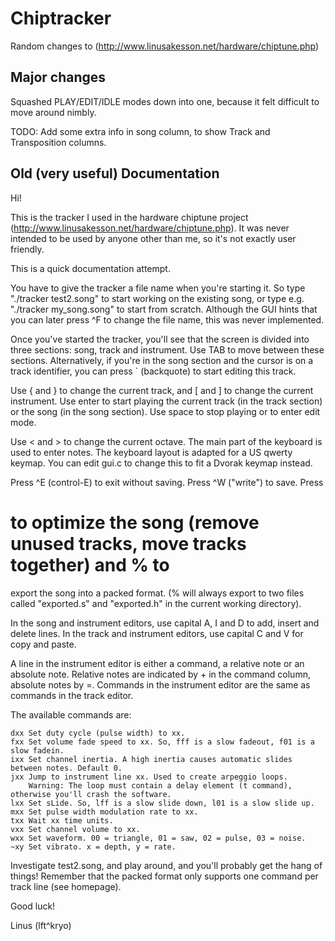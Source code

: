 # Chiptracker

Random changes to (http://www.linusakesson.net/hardware/chiptune.php)


## Major changes

Squashed PLAY/EDIT/IDLE modes down into one, because it felt difficult to
move around nimbly. 

TODO:  Add some extra info in song column, to show Track and Transposition columns.


## Old (very useful) Documentation

Hi!

This is the tracker I used in the hardware chiptune project
(http://www.linusakesson.net/hardware/chiptune.php). It was never intended to
be used by anyone other than me, so it's not exactly user friendly.

This is a quick documentation attempt.

You have to give the tracker a file name when you're starting it. So type
"./tracker test2.song" to start working on the existing song, or type e.g.
"./tracker my_song.song" to start from scratch. Although the GUI hints that you
can later press ^F to change the file name, this was never implemented.

Once you've started the tracker, you'll see that the screen is divided into
three sections: song, track and instrument. Use TAB to move between these
sections. Alternatively, if you're in the song section and the cursor is on a
track identifier, you can press ` (backquote) to start editing this track.

Use { and } to change the current track, and [ and ] to change the current
instrument. Use enter to start playing the current track (in the track section)
or the song (in the song section). Use space to stop playing or to enter edit
mode.

Use < and > to change the current octave. The main part of the keyboard is used
to enter notes. The keyboard layout is adapted for a US qwerty keymap. You can
edit gui.c to change this to fit a Dvorak keymap instead.

Press ^E (control-E) to exit without saving. Press ^W ("write") to save. Press
# to optimize the song (remove unused tracks, move tracks together) and % to
export the song into a packed format. (% will always export to two files called
"exported.s" and "exported.h" in the current working directory).

In the song and instrument editors, use capital A, I and D to add, insert and
delete lines. In the track and instrument editors, use capital C and V for copy
and paste.

A line in the instrument editor is either a command, a relative note or an
absolute note. Relative notes are indicated by + in the command column,
absolute notes by =. Commands in the instrument editor are the same as commands
in the track editor.

The available commands are:

	dxx Set duty cycle (pulse width) to xx.
	fxx Set volume fade speed to xx. So, fff is a slow fadeout, f01 is a slow fadein.
	ixx Set channel inertia. A high inertia causes automatic slides between notes. Default 0.
	jxx Jump to instrument line xx. Used to create arpeggio loops.
		Warning: The loop must contain a delay element (t command), otherwise you'll crash the software.
	lxx Set sLide. So, lff is a slow slide down, l01 is a slow slide up.
	mxx Set pulse width modulation rate to xx.
	txx Wait xx time units.
	vxx Set channel volume to xx.
	wxx Set waveform. 00 = triangle, 01 = saw, 02 = pulse, 03 = noise.
	~xy Set vibrato. x = depth, y = rate.

Investigate test2.song, and play around, and you'll probably get the hang of
things! Remember that the packed format only supports one command per track
line (see homepage).

Good luck!

Linus (lft^kryo)

